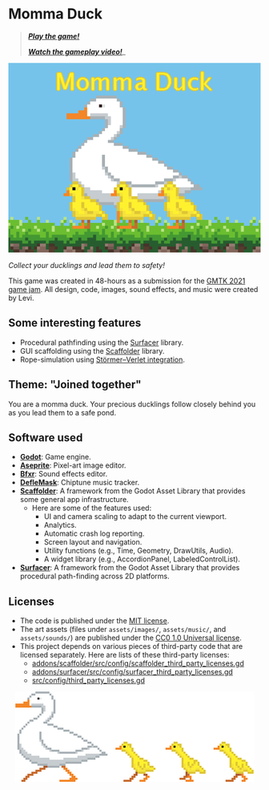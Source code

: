 # Momma Duck

> _**[Play the game!](https://levi.dev/gmtk21)**_
> 
> _**[Watch the gameplay video!](https://www.youtube.com/watch?v=QYv0xNa0bO8)**__

<p align="center">
  <img src="assets/images/icon_1024x768.png"
       alt="Cover art for the Momma Duck game. It's show's a pixel-art rendering of a momma duck and her three ducklings.">
</p>

_Collect your ducklings and lead them to safety!_

This game was created in 48-hours as a submission for the [GMTK 2021 game jam](https://itch.io/jam/gmtk-2021). All design, code, images, sound effects, and music were created by Levi.

## Some interesting features

-   Procedural pathfinding using the [Surfacer](https://godotengine.org/asset-library/asset/968) library.
-   GUI scaffolding using the [Scaffolder](https://godotengine.org/asset-library/asset/969) library.
-   Rope-simulation using [Störmer–Verlet integration](https://en.wikipedia.org/wiki/Verlet_integration).

## Theme: "Joined together"

You are a momma duck. Your precious ducklings follow closely behind you as you lead them to a safe pond.

## Software used

-   **[Godot](https://godotengine.org/)**: Game engine.
-   **[Aseprite](https://www.aseprite.org/)**: Pixel-art image editor.
-   **[Bfxr](https://www.bfxr.net/)**: Sound effects editor.
-   **[DefleMask](https://deflemask.com/)**: Chiptune music tracker.
-   **[Scaffolder](https://godotengine.org/asset-library/asset/969)**: A framework from the Godot Asset Library that provides some general app infrastructure.
    -   Here are some of the features used:
        -   UI and camera scaling to adapt to the current viewport.
        -   Analytics.
        -   Automatic crash log reporting.
        -   Screen layout and navigation.
        -   Utility functions (e.g., Time, Geometry, DrawUtils, Audio).
        -   A widget library (e.g., AccordionPanel, LabeledControlList).
-   **[Surfacer](https://godotengine.org/asset-library/asset/968)**: A framework from the Godot Asset Library that provides procedural path-finding across 2D platforms.

## Licenses

-   The code is published under the [MIT license](LICENSE).
-   The art assets (files under `assets/images/`, `assets/music/`, and `assets/sounds/`) are published under the [CC0 1.0 Universal license](https://creativecommons.org/publicdomain/zero/1.0/deed.en).
-   This project depends on various pieces of third-party code that are licensed separately. Here are lists of these third-party licenses:
    -   [addons/scaffolder/src/config/scaffolder_third_party_licenses.gd](https://github.com/SnoringCatGames/scaffolder/blob/master/src/config/scaffolder_third_party_licenses.gd)
    -   [addons/surfacer/src/config/surfacer_third_party_licenses.gd](https://github.com/SnoringCatGames/surfacer/blob/master/src/config/surfacer_third_party_licenses.gd)
    -   [src/config/third_party_licenses.gd](./src/config/third_party_licenses.gd)

<p align="center">
  <img src="assets/images/loading.gif"
       alt="An animated GIF.">
</p>

